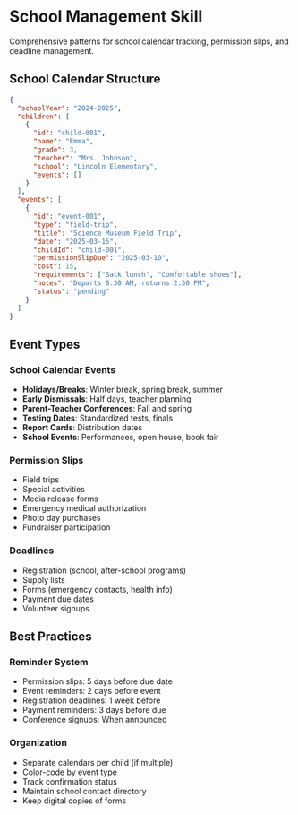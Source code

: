 # School Management Skill

Comprehensive patterns for school calendar tracking, permission slips, and deadline management.

## School Calendar Structure

```json
{
  "schoolYear": "2024-2025",
  "children": [
    {
      "id": "child-001",
      "name": "Emma",
      "grade": 3,
      "teacher": "Mrs. Johnson",
      "school": "Lincoln Elementary",
      "events": []
    }
  ],
  "events": [
    {
      "id": "event-001",
      "type": "field-trip",
      "title": "Science Museum Field Trip",
      "date": "2025-03-15",
      "childId": "child-001",
      "permissionSlipDue": "2025-03-10",
      "cost": 15,
      "requirements": ["Sack lunch", "Comfortable shoes"],
      "notes": "Departs 8:30 AM, returns 2:30 PM",
      "status": "pending"
    }
  ]
}
```

## Event Types

### School Calendar Events
- **Holidays/Breaks**: Winter break, spring break, summer
- **Early Dismissals**: Half days, teacher planning
- **Parent-Teacher Conferences**: Fall and spring
- **Testing Dates**: Standardized tests, finals
- **Report Cards**: Distribution dates
- **School Events**: Performances, open house, book fair

### Permission Slips
- Field trips
- Special activities
- Media release forms
- Emergency medical authorization
- Photo day purchases
- Fundraiser participation

### Deadlines
- Registration (school, after-school programs)
- Supply lists
- Forms (emergency contacts, health info)
- Payment due dates
- Volunteer signups

## Best Practices

### Reminder System
- Permission slips: 5 days before due date
- Event reminders: 2 days before event
- Registration deadlines: 1 week before
- Payment reminders: 3 days before due
- Conference signups: When announced

### Organization
- Separate calendars per child (if multiple)
- Color-code by event type
- Track confirmation status
- Maintain school contact directory
- Keep digital copies of forms
